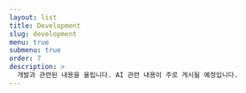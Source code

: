 ```yaml
---
layout: list
title: Development
slug: development
menu: true
submenu: true
order: 7
description: >
  개발과 관련된 내용을 올립니다. AI 관련 내용이 주로 게시될 예정입니다.
---
```

